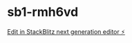 # sb1-rmh6vd

[Edit in StackBlitz next generation editor ⚡️](https://stackblitz.com/~/github.com/shakyadristi/sb1-rmh6vd)